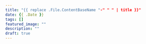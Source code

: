 ```yaml
---
title: "{{ replace .File.ContentBaseName "-" " " | title }}"
date: {{ .Date }}
tags: []
featured_image: ""
description: ""
draft: true
---
```



<!--more-->
